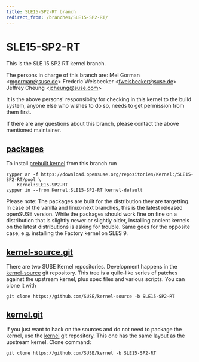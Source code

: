 ```yaml
---
title: SLE15-SP2-RT branch
redirect_from: /branches/SLE15-SP2-RT/
---
```

# SLE15-SP2-RT
This is the SLE 15 SP2 RT kernel branch.

The persons in charge of this branch are:
Mel Gorman <[mgorman@suse.de](mailto:mgorman@suse.de?subject=SLE15-SP2-RT%20branch)>
Frederic Weisbecker <[fweisbecker@suse.de](mailto:fweisbecker@suse.de?subject=SLE15-SP2-RT%20branch)>
Jeffrey Cheung <[jcheung@suse.com](mailto:jcheung@suse.com?subject=SLE15-SP2-RT%20branch)>

It is the above persons' responsiblity for checking in this kernel to
the build system, anyone else who wishes to do so, needs to get
permission from them first.

If there are any questions about this branch, please contact the above
mentioned maintainer.


## [packages](https://download.opensuse.org/repositories/Kernel:/SLE15-SP2-RT)
To install
[prebuilt kernel](https://download.opensuse.org/repositories/Kernel:/SLE15-SP2-RT)
from this branch run

```
zypper ar -f https://download.opensuse.org/repositories/Kernel:/SLE15-SP2-RT/pool \
    Kernel:SLE15-SP2-RT
zypper in --from Kernel:SLE15-SP2-RT kernel-default
```

Please note: The packages are built for the distribution they are
targetting. In case of the vanilla and linux-next branches, this is the
latest released openSUSE version. While the packages should work fine on
fine on a distribution that is slightly newer or slightly older,
installing ancient kernels on the latest distributions is asking for
trouble. Same goes for the opposite case, e.g. installing the Factory
kernel on SLES 9.

## [kernel-source.git](https://github.com/SUSE/kernel-source/tree/SLE15-SP2-RT)
There are two SUSE Kernel repositories. Development happens in the
[kernel-source](https://github.com/SUSE/kernel-source/tree/SLE15-SP2-RT)
git repository. This tree is a quile-like series of patches against the
upstream kernel, plus spec files and various scripts. You can clone it
with

```
git clone https://github.com/SUSE/kernel-source -b SLE15-SP2-RT
```

## [kernel.git](https://github.com/SUSE/kernel/tree/SLE15-SP2-RT)
If you just want to hack on the sources and do not need to package the
kernel, use the [kernel](https://github.com/SUSE/kernel/tree/SLE15-SP2-RT)
git repository. This one has the same layout as the upstream kernel. Clone
command:

```
git clone https://github.com/SUSE/kernel -b SLE15-SP2-RT
```


